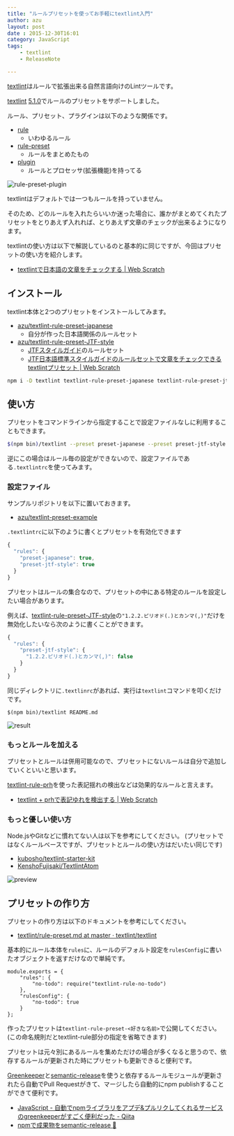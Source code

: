 ```yaml
---
title: "ルールプリセットを使ってお手軽にtextlint入門"
author: azu
layout: post
date : 2015-12-30T16:01
category: JavaScript
tags:
    - textlint
    - ReleaseNote

---
```


[textlint](https://github.com/textlint/textlint "textlint")はルールで拡張出来る自然言語向けのLintツールです。

[textlint](https://github.com/textlint/textlint "textlint") [5.1.0](https://github.com/textlint/textlint/releases/tag/5.1.0 "5.1.0")でルールのプリセットをサポートしました。

ルール、プリセット、プラグインは以下のような関係です。

- [rule](https://github.com/textlint/textlint/tree/master/docs/docs/rule.md)
    - いわゆるルール
- [rule-preset](https://github.com/textlint/textlint/tree/master/docs/docs/rule-preset.md)
    - ルールをまとめたもの
- [plugin](https://github.com/textlint/textlint/tree/master/docs/docs/plugin.md)
    - ルールとプロセッサ(拡張機能)を持ってる

![rule-preset-plugin](https://raw.githubusercontent.com/textlint/textlint/master/docs/resources/rule-preset-plugin.png)

textlintはデフォルトでは一つもルールを持っていません。

そのため、どのルールを入れたらいいか迷った場合に、誰かがまとめてくれたプリセットをとりあえず入れれば、とりあえず文章のチェックが出来るようになります。

textlintの使い方は以下で解説しているのと基本的に同じですが、今回はプリセットの使い方を紹介します。

- [textlintで日本語の文章をチェックする | Web Scratch](https://efcl.info/2015/09/10/introduce-textlint/ "textlintで日本語の文章をチェックする | Web Scratch")

## インストール

textlint本体と2つのプリセットをインストールしてみます。

- [azu/textlint-rule-preset-japanese](https://github.com/azu/textlint-rule-preset-japanese)
	- 自分が作った日本語関係のルールセット
- [azu/textlint-rule-preset-JTF-style](https://github.com/azu/textlint-rule-preset-JTF-style)
	- [JTFスタイルガイド](https://www.jtf.jp/jp/style_guide/styleguide_top.html)のルールセット
	- [JTF日本語標準スタイルガイドのルールセットで文章をチェックできるtextlintプリセット | Web Scratch](https://efcl.info/2015/10/19/textlint-plugin-JTF-style/ "JTF日本語標準スタイルガイドのルールセットで文章をチェックできるtextlintプリセット | Web Scratch")


```sh
npm i -D textlint textlint-rule-preset-japanese textlint-rule-preset-jtf-style
```

## 使い方

プリセットをコマンドラインから指定することで設定ファイルなしに利用することもできます。

```sh
$(npm bin)/textlint --preset preset-japanese --preset preset-jtf-style README.md
```

逆にこの場合はルール毎の設定ができないので、設定ファイルである`.textlintrc`を使ってみます。

### 設定ファイル

サンプルリポジトリを以下に置いておきます。

- [azu/textlint-preset-example](https://github.com/azu/textlint-preset-example "azu/textlint-preset-example")

`.textlintrc`に以下のように書くとプリセットを有効化できます

```js
{
  "rules": {
    "preset-japanese": true,
    "preset-jtf-style": true
  }
}
```

プリセットはルールの集合なので、プリセットの中にある特定のルールを設定したい場合があります。

例えば、[textlint-rule-preset-JTF-style](https://github.com/azu/textlint-rule-preset-JTF-style "textlint-rule-preset-JTF-style")の`"1.2.2.ピリオド(.)とカンマ(,)"`だけを無効化したいなら次のように書くことができます。

```js
{
  "rules": {
    "preset-jtf-style": {
      "1.2.2.ピリオド(.)とカンマ(,)": false
    }
  }
}
```

同じディレクトリに`.textlinrc`があれば、実行は`textlint`コマンドを叩くだけです。

```
$(npm bin)/textlint README.md
```

![result](https://monosnap.com/file/tndweS7k0ZsrVz8yN3olPvD3l2rbTx.png)

### もっとルールを加える

プリセットとルールは併用可能なので、プリセットにないルールは自分で追加していくといいと思います。

[textlint-rule-prh](https://github.com/azu/textlint-rule-prh "textlint-rule-prh")を使った表記揺れの検出などは効果的なルールと言えます。

- [textlint + prhで表記ゆれを検出する | Web Scratch](https://efcl.info/2015/09/14/textlint-rule-prh/ "textlint + prhで表記ゆれを検出する | Web Scratch")

### もっと優しい使い方

Node.jsやGitなどに慣れてない人は以下を参考にしてください。
(プリセットではなくルールベースですが、プリセットとルールの使い方はだいたい同じです)

- [kubosho/textlint-starter-kit](https://github.com/kubosho/textlint-starter-kit)
- [KenshoFujisaki/TextlintAtom](https://github.com/KenshoFujisaki/TextlintAtom)


![preview](https://gyazo.com/430f92606e5f5bdb06e0583001a9a2b0.gif)

## プリセットの作り方

プリセットの作り方は以下のドキュメントを参考にしてください。

- [textlint/rule-preset.md at master · textlint/textlint](https://github.com/textlint/textlint/blob/master/docs/rule-preset.md "textlint/rule-preset.md at master · textlint/textlint")

基本的にルール本体を`rules`に、ルールのデフォルト設定を`rulesConfig`に書いたオブジェクトを返すだけなので単純です。

```
module.exports = {
    "rules": {
        "no-todo": require("textlint-rule-no-todo")
    },
    "rulesConfig": {
        "no-todo": true
    }
};
```

作ったプリセットは`textlint-rule-preset-<好きな名前>`で公開してください。
(この命名規則だとtextlint-rule部分の指定を省略できます)

プリセットは元々別にあるルールを集めただけの場合が多くなると思うので、依存するルールが更新された時にプリセットも更新できると便利です。

[Greenkeeper](http://greenkeeper.io/ "Greenkeeper")と[semantic-release](https://github.com/semantic-release/semantic-release "semantic-release")を使うと依存するルールモジュールが更新されたら自動でPull Requestがきて、マージしたら自動的にnpm publishすることができて便利です。

- [JavaScript - 自動でnpmライブラリをアプデ&プルリクしてくれるサービスのgreenkeeperがすごく便利だった - Qiita](http://qiita.com/itkrt2y/items/c0e77a4e3cda173917bb "JavaScript - 自動でnpmライブラリをアプデ&amp;プルリクしてくれるサービスのgreenkeeperがすごく便利だった - Qiita")
- [npmで成果物をsemantic-release :rocket:](https://azu.github.io//slide/niku_sushi/npm-semantic-release.html "npmで成果物をsemantic-release :rocket:")
